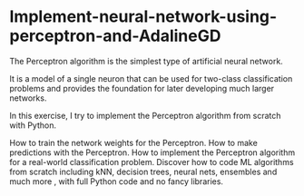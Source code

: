 # Implement-neural-network-using-perceptron-and-AdalineGD
The Perceptron algorithm is the simplest type of artificial neural network.

It is a model of a single neuron that can be used for two-class classification problems and provides the foundation 
for later developing much larger networks.

In this exercise, I try to implement the Perceptron algorithm from scratch with Python.


How to train the network weights for the Perceptron.
How to make predictions with the Perceptron.
How to implement the Perceptron algorithm for a real-world classification problem.
Discover how to code ML algorithms from scratch including kNN, decision trees, neural nets, ensembles and much more ,
with full Python code and no fancy libraries.

